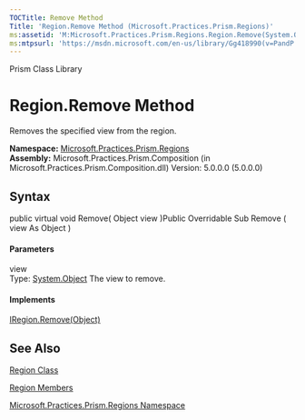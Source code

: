 ```yaml
---
TOCTitle: Remove Method
Title: 'Region.Remove Method (Microsoft.Practices.Prism.Regions)'
ms:assetid: 'M:Microsoft.Practices.Prism.Regions.Region.Remove(System.Object)'
ms:mtpsurl: 'https://msdn.microsoft.com/en-us/library/Gg418990(v=PandP.50)'
---
```


Prism Class Library

Region.Remove Method
========================

Removes the specified view from the region.

**Namespace:** [Microsoft.Practices.Prism.Regions](https://msdn.microsoft.com/n:microsoft.practices.prism.regions)
**Assembly:** Microsoft.Practices.Prism.Composition (in Microsoft.Practices.Prism.Composition.dll) Version: 5.0.0.0 (5.0.0.0)

## Syntax


<span id="syntaxToggle"></span>public virtual void Remove( Object view )Public Overridable Sub Remove ( view As Object )
#### Parameters

view  
Type: [System.Object](http://msdn2.microsoft.com/en-us/library/e5kfa45b)
The view to remove.

#### Implements

[IRegion.Remove(Object)](https://msdn.microsoft.com/m:microsoft.practices.prism.regions.iregion.remove(system.object))

See Also
--------


[Region Class](https://msdn.microsoft.com/t:microsoft.practices.prism.regions.region)

[Region Members](https://msdn.microsoft.com/allmembers.t:microsoft.practices.prism.regions.region)

[Microsoft.Practices.Prism.Regions Namespace](https://msdn.microsoft.com/n:microsoft.practices.prism.regions)
